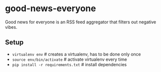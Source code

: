 # good-news-everyone
Good news for everyone is an RSS feed aggregator that filters out negative vibes.

## Setup
- `virtualenv env` # creates a virtualenv, has to be done only once 
- `source env/bin/activate` # activate virtualenv every time 
- `pip install -r requirements.txt` # install dependencies

